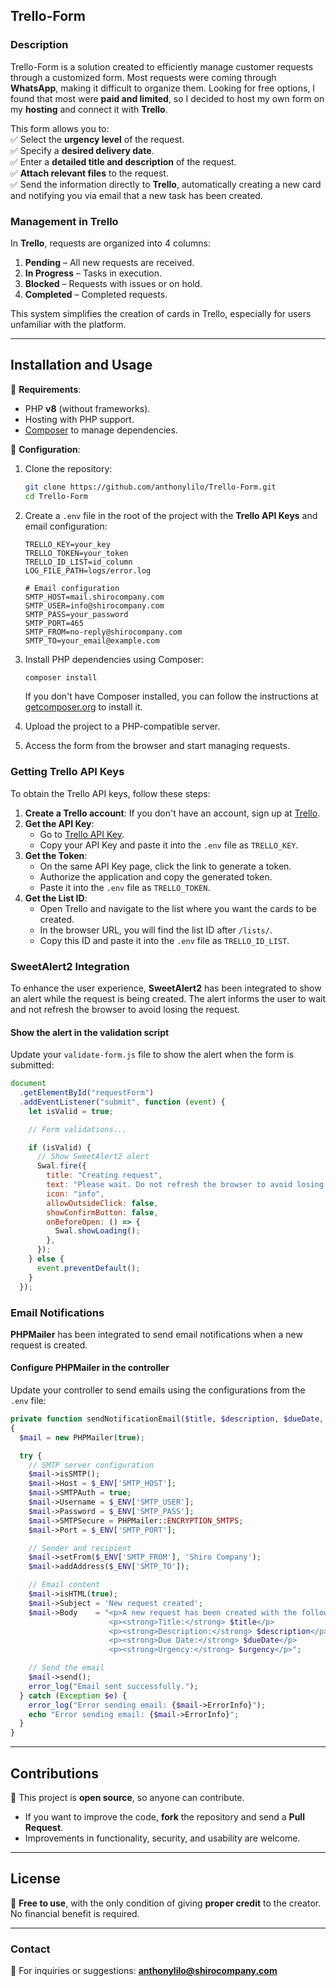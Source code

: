## **Trello-Form**

### **Description**

Trello-Form is a solution created to efficiently manage customer requests through a customized form. Most requests were coming through **WhatsApp**, making it difficult to organize them. Looking for free options, I found that most were **paid and limited**, so I decided to host my own form on my **hosting** and connect it with **Trello**.

This form allows you to:  
✅ Select the **urgency level** of the request.  
✅ Specify a **desired delivery date**.  
✅ Enter a **detailed title and description** of the request.  
✅ **Attach relevant files** to the request.  
✅ Send the information directly to **Trello**, automatically creating a new card and notifying you via email that a new task has been created.

### **Management in Trello**

In **Trello**, requests are organized into 4 columns:

1. **Pending** – All new requests are received.
2. **In Progress** – Tasks in execution.
3. **Blocked** – Requests with issues or on hold.
4. **Completed** – Completed requests.

This system simplifies the creation of cards in Trello, especially for users unfamiliar with the platform.

---

## **Installation and Usage**

📌 **Requirements**:

- PHP **v8** (without frameworks).
- Hosting with PHP support.
- [Composer](https://getcomposer.org/) to manage dependencies.

📌 **Configuration**:

1. Clone the repository:
   ```bash
   git clone https://github.com/anthonylilo/Trello-Form.git
   cd Trello-Form
   ```
2. Create a `.env` file in the root of the project with the **Trello API Keys** and email configuration:

   ```env
   TRELLO_KEY=your_key
   TRELLO_TOKEN=your_token
   TRELLO_ID_LIST=id_column
   LOG_FILE_PATH=logs/error.log

   # Email configuration
   SMTP_HOST=mail.shirocompany.com
   SMTP_USER=info@shirocompany.com
   SMTP_PASS=your_password
   SMTP_PORT=465
   SMTP_FROM=no-reply@shirocompany.com
   SMTP_TO=your_email@example.com
   ```

3. Install PHP dependencies using Composer:

   ```bash
   composer install
   ```

   If you don't have Composer installed, you can follow the instructions at [getcomposer.org](https://getcomposer.org/) to install it.

4. Upload the project to a PHP-compatible server.
5. Access the form from the browser and start managing requests.

### **Getting Trello API Keys**

To obtain the Trello API keys, follow these steps:

1. **Create a Trello account**: If you don't have an account, sign up at [Trello](https://trello.com/).
2. **Get the API Key**:
   - Go to [Trello API Key](https://trello.com/app-key).
   - Copy your API Key and paste it into the `.env` file as `TRELLO_KEY`.
3. **Get the Token**:
   - On the same API Key page, click the link to generate a token.
   - Authorize the application and copy the generated token.
   - Paste it into the `.env` file as `TRELLO_TOKEN`.
4. **Get the List ID**:
   - Open Trello and navigate to the list where you want the cards to be created.
   - In the browser URL, you will find the list ID after `/lists/`.
   - Copy this ID and paste it into the `.env` file as `TRELLO_ID_LIST`.

### **SweetAlert2 Integration**

To enhance the user experience, **SweetAlert2** has been integrated to show an alert while the request is being created. The alert informs the user to wait and not refresh the browser to avoid losing the request.

#### **Show the alert in the validation script**

Update your `validate-form.js` file to show the alert when the form is submitted:

```javascript
document
  .getElementById("requestForm")
  .addEventListener("submit", function (event) {
    let isValid = true;

    // Form validations...

    if (isValid) {
      // Show SweetAlert2 alert
      Swal.fire({
        title: "Creating request",
        text: "Please wait. Do not refresh the browser to avoid losing the request.",
        icon: "info",
        allowOutsideClick: false,
        showConfirmButton: false,
        onBeforeOpen: () => {
          Swal.showLoading();
        },
      });
    } else {
      event.preventDefault();
    }
  });
```

### **Email Notifications**

**PHPMailer** has been integrated to send email notifications when a new request is created.

#### **Configure PHPMailer in the controller**

Update your controller to send emails using the configurations from the `.env` file:

```php
private function sendNotificationEmail($title, $description, $dueDate, $urgency)
{
  $mail = new PHPMailer(true);

  try {
    // SMTP server configuration
    $mail->isSMTP();
    $mail->Host = $_ENV['SMTP_HOST'];
    $mail->SMTPAuth = true;
    $mail->Username = $_ENV['SMTP_USER'];
    $mail->Password = $_ENV['SMTP_PASS'];
    $mail->SMTPSecure = PHPMailer::ENCRYPTION_SMTPS;
    $mail->Port = $_ENV['SMTP_PORT'];

    // Sender and recipient
    $mail->setFrom($_ENV['SMTP_FROM'], 'Shiro Company');
    $mail->addAddress($_ENV['SMTP_TO']);

    // Email content
    $mail->isHTML(true);
    $mail->Subject = 'New request created';
    $mail->Body    = "<p>A new request has been created with the following details:</p>
                      <p><strong>Title:</strong> $title</p>
                      <p><strong>Description:</strong> $description</p>
                      <p><strong>Due Date:</strong> $dueDate</p>
                      <p><strong>Urgency:</strong> $urgency</p>";

    // Send the email
    $mail->send();
    error_log("Email sent successfully.");
  } catch (Exception $e) {
    error_log("Error sending email: {$mail->ErrorInfo}");
    echo "Error sending email: {$mail->ErrorInfo}";
  }
}
```

---

## **Contributions**

🚀 This project is **open source**, so anyone can contribute.

- If you want to improve the code, **fork** the repository and send a **Pull Request**.
- Improvements in functionality, security, and usability are welcome.

---

## **License**

📜 **Free to use**, with the only condition of giving **proper credit** to the creator. No financial benefit is required.

---

### **Contact**

📧 For inquiries or suggestions: **anthonylilo@shirocompany.com**
